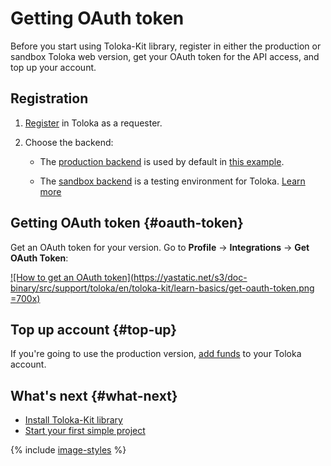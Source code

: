 # Getting OAuth token

Before you start using Toloka-Kit library, register in either the production or sandbox Toloka web version, get your OAuth token for the API access, and top up your account.

## Registration

1. [Register](../guide/concepts/access.md) in Toloka as a requester.

1. Choose the backend:

    - The [production backend](https://platform.toloka.ai/for-requesters/) is used by default in [this example](./learn-basics.md).

    - The [sandbox backend](https://platform.sandbox.toloka.ai/for-requesters/) is a testing environment for Toloka. [Learn more](../guide/concepts/sandbox.md)

## Getting OAuth token {#oauth-token}

Get an OAuth token for your version. Go to **Profile** → **Integrations** → **Get OAuth Token**:

[![How to get an OAuth token](https://yastatic.net/s3/doc-binary/src/support/toloka/en/toloka-kit/learn-basics/get-oauth-token.png =700x)](https://yastatic.net/s3/doc-binary/src/support/toloka/en/toloka-kit/learn-basics/get-oauth-token.png)

## Top up account {#top-up}

If you're going to use the production version, [add funds](../guide/concepts/refill.md) to your Toloka account.

## What's next {#what-next}

- [Install Toloka-Kit library](./quick-start.md)
- [Start your first simple project](./learn-basics.md)

{% include [image-styles](../../_includes/image-styles.md) %}